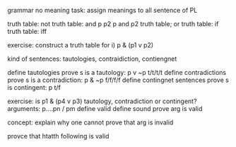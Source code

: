grammar no meaning
task: assign meanings to all sentence of PL

truth table: not
truth table: and 
p p2 p and p2 
truth table; or
truth table: if
truth table: iff

exercise: construct a truth table for i) p & (p1 v p2) 

kind of sentences: tautologies, contraidiction, contiengnet 

define tautologies
prove s is a tautology:   p v ~p  t/t/t/t
define contradictions
prove s is a contradiction:  p & ~p  f/f/f/f
define contingnet sentences
prove s is contingent:  p   t/f

exercise: is p1 & (p4 v p3) tautology, contradiction or contingent?
arguments: p....pn / pm
define valid
define sound
prove arg is valid

concept: explain why one cannot prove that arg is invalid

provce that htatth following is valid 




